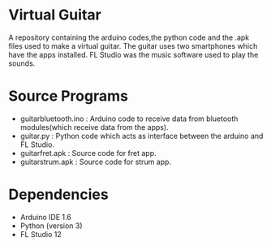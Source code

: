 
# Virtual Guitar
A repository containing the arduino codes,the python code and the .apk files used to make a virtual guitar. The guitar uses two smartphones which have the apps installed.
FL Studio was the music software used to play the sounds.

# Source Programs
* guitarbluetooth.ino : Arduino code to receive data from bluetooth modules(which receive data from the apps).
* guitar.py : Python code which acts as interface between the arduino and FL Studio.
* guitarfret.apk : Source code for fret app.
* guitarstrum.apk : Source code for strum app.

# Dependencies
* Arduino IDE 1.6
* Python (version 3)
* FL Studio 12


